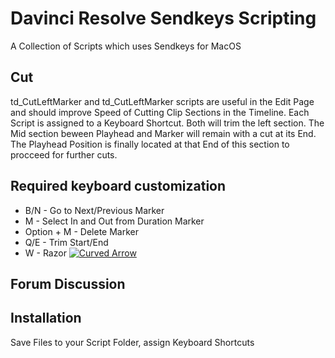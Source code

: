 # Davinci Resolve Sendkeys Scripting


A Collection of Scripts which uses Sendkeys for MacOS

## Cut
td_CutLeftMarker and td_CutLeftMarker scripts are useful in the Edit Page and should improve Speed of Cutting Clip Sections in the Timeline. 
Each Script is assigned to a Keyboard Shortcut.
Both will trim the left section. The Mid section beween Playhead and Marker will remain with a cut at its End. The Playhead Position is finally located at that End of this section to procceed for further cuts.   
## Required keyboard customization
- B/N - Go to Next/Previous Marker
- M - Select In and Out from Duration Marker
- Option + M - Delete Marker
- Q/E - Trim Start/End
- W - Razor
[![Curved Arrow](https://img.youtube.com/vi/fZ18M9OttIk/0.jpg)](https://www.youtube.com/watch?v=fZ18M9OttIk)

## Forum Discussion

## Installation
Save Files to your Script Folder, assign Keyboard Shortcuts

